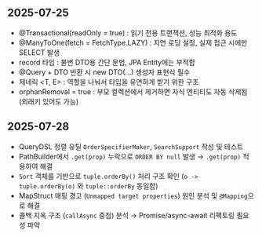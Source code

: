 ## 2025-07-25
- @Transactional(readOnly = true) : 읽기 전용 트랜잭션, 성능 최적화 용도
- @ManyToOne(fetch = FetchType.LAZY) : 지연 로딩 설정, 실제 접근 시에만 SELECT 발생
- record 타입 : 불변 DTO용 간단 문법, JPA Entity에는 부적합
- @Query + DTO 반환 시 new DTO(...) 생성자 표현식 필수
- 제네릭 <T, E> : 역할을 나눠서 타입을 유연하게 받기 위한 구조
- orphanRemoval = true : 부모 컬렉션에서 제거하면 자식 엔티티도 자동 삭제됨 (외래키 있어도 가능)

## 2025-07-28
- QueryDSL 정렬 유틸 `OrderSpecifierMaker`, `SearchSupport` 작성 및 테스트
- PathBuilder에서 `.get(prop)` 누락으로 `ORDER BY null` 발생 → `.get(prop)` 적용하여 해결
- `Sort` 객체를 기반으로 `tuple.orderBy()` 처리 구조 확인 (`o -> tuple.orderBy(o)` 와 `tuple::orderBy` 동일함)
- MapStruct 매핑 경고 (`Unmapped target properties`) 원인 분석 및 `@Mapping`으로 해결
- 콜백 지옥 구조 (`callAsync` 중첩) 분석 → Promise/async-await 리팩토링 필요성 파악
